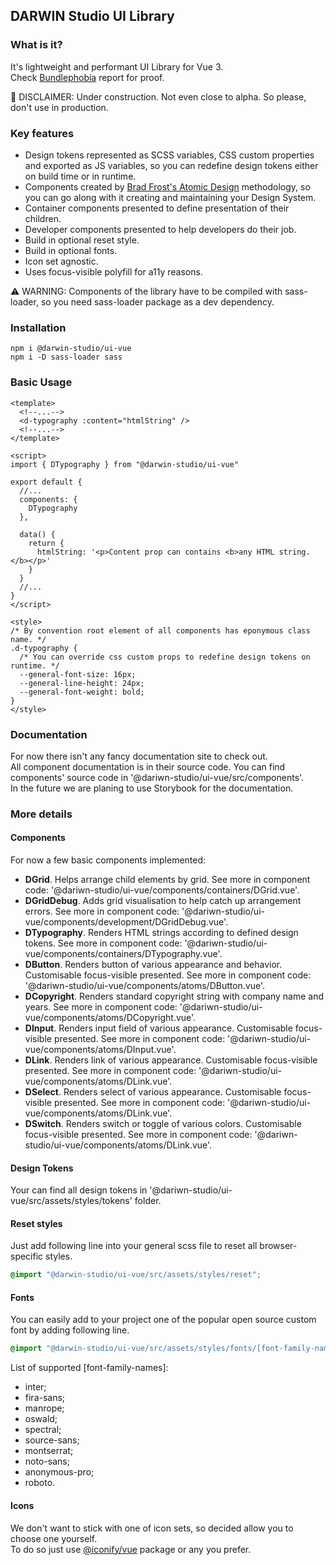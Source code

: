 ## DARWIN Studio UI Library

### What is it?
It's lightweight and performant UI Library for Vue 3.  
Check [Bundlephobia](https://bundlephobia.com/result?p=@darwin-studio/ui-vue) report for proof.

🚧 DISCLAIMER: Under construction. Not even close to alpha. So please, don't use in production.

### Key features
- Design tokens represented as SCSS variables, CSS custom properties and exported as JS variables, so you can redefine design tokens either on build time or in runtime.  
- Components created by [Brad Frost's Atomic Design](https://atomicdesign.bradfrost.com/) methodology, so you can go along with it creating and maintaining your Design System.  
- Container components presented to define presentation of their children.  
- Developer components presented to help developers do their job.
- Build in optional reset style.
- Build in optional fonts.
- Icon set agnostic.
- Uses focus-visible polyfill for a11y reasons.

⚠ WARNING: Components of the library have to be compiled with sass-loader, so you need sass-loader package as a dev dependency. 

### Installation
```shell script
npm i @darwin-studio/ui-vue
npm i -D sass-loader sass
```  

### Basic Usage
```vue
<template>
  <!--...-->
  <d-typography :content="htmlString" />
  <!--...-->
</template>

<script>
import { DTypography } from "@darwin-studio/ui-vue"

export default {
  //...
  components: {
    DTypography
  },

  data() {
    return {
      htmlString: '<p>Content prop can contains <b>any HTML string.</b></p>'
    }
  }
  //...
}
</script>

<style>
/* By convention root element of all components has eponymous class name. */
.d-typography {
  /* You can override css custom props to redefine design tokens on runtime. */
  --general-font-size: 16px;
  --general-line-height: 24px;
  --general-font-weight: bold;
}
</style>
```   

### Documentation

For now there isn't any fancy documentation site to check out.  
All component documentation is in their source code. You can find components' source code in '@dariwn-studio/ui-vue/src/components'.  
In the future we are planing to use Storybook for the documentation.

### More details  

#### Components

For now a few basic components implemented: 
* **DGrid**. Helps arrange child elements by grid. See more in component code: '@dariwn-studio/ui-vue/components/containers/DGrid.vue'.
* **DGridDebug**. Adds grid visualisation to help catch up arrangement errors. See more in component code: '@dariwn-studio/ui-vue/components/development/DGridDebug.vue'.
* **DTypography**. Renders HTML strings according to defined design tokens. See more in component code: '@dariwn-studio/ui-vue/components/containers/DTypography.vue'.
* **DButton**. Renders button of various appearance and behavior. Customisable focus-visible presented. See more in component code: '@dariwn-studio/ui-vue/components/atoms/DButton.vue'.
* **DCopyright**. Renders standard copyright string with company name and years. See more in component code: '@dariwn-studio/ui-vue/components/atoms/DCopyright.vue'.
* **DInput**. Renders input field of various appearance. Customisable focus-visible presented. See more in component code: '@dariwn-studio/ui-vue/components/atoms/DInput.vue'.
* **DLink**. Renders link of various appearance. Customisable focus-visible presented. See more in component code: '@dariwn-studio/ui-vue/components/atoms/DLink.vue'.
* **DSelect**. Renders select of various appearance. Customisable focus-visible presented. See more in component code: '@dariwn-studio/ui-vue/components/atoms/DLink.vue'.
* **DSwitch**. Renders switch or toggle of various colors. Customisable focus-visible presented. See more in component code: '@dariwn-studio/ui-vue/components/atoms/DLink.vue'.

#### Design Tokens  

Your can find all design tokens in '@dariwn-studio/ui-vue/src/assets/styles/tokens' folder.

#### Reset styles  

Just add following line into your general scss file to reset all browser-specific styles.
```scss
@import "@darwin-studio/ui-vue/src/assets/styles/reset";
```

#### Fonts  

You can easily add to your project one of the popular open source custom font by adding following line. 
```scss
@import "@darwin-studio/ui-vue/src/assets/styles/fonts/[font-family-name]";
```
List of supported [font-family-names]:  
- inter;
- fira-sans;
- manrope;
- oswald;
- spectral;
- source-sans;
- montserrat;
- noto-sans;
- anonymous-pro;
- roboto.

#### Icons  

We don't want to stick with one of icon sets, so decided allow you to choose one yourself.  
To do so just use [@iconify/vue](https://docs.iconify.design/implementations/vue/) package or any you prefer.

